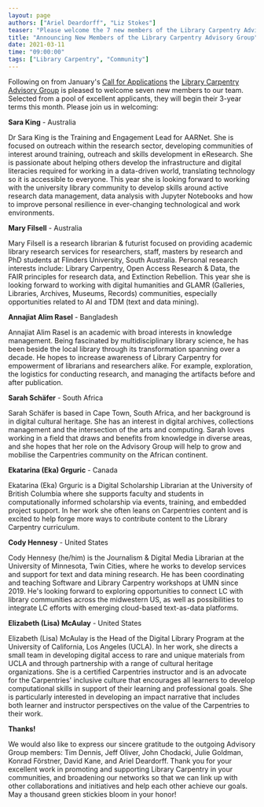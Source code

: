 ```yaml
---
layout: page
authors: ["Ariel Deardorff", "Liz Stokes"]
teaser: "Please welcome the 7 new members of the Library Carpentry Advisory Group"
title: "Announcing New Members of the Library Carpentry Advisory Group"
date: 2021-03-11
time: "09:00:00"
tags: ["Library Carpentry", "Community"]
---
```


Following on from January's [Call for Applications](https://carpentries.org/blog/2020/12/call-for-new-members-library-carpentry-advisory-group/) the [Library Carpentry Advisory Group](https://librarycarpentry.org/) is pleased to welcome seven new members to our team. Selected from a pool of excellent applicants, they will begin their 3-year terms this month. Please join us in welcoming:

**Sara King** -  Australia

Dr Sara King is the Training and Engagement Lead for AARNet. She is focused on outreach within the research sector, developing communities of interest around training, outreach and skills development in eResearch. She is passionate about helping others develop the infrastructure and digital literacies required for working in a data-driven world, translating technology so it is accessible to everyone. This year she is looking forward to working with the university library community to develop skills around active research data management, data analysis with Jupyter Notebooks and how to improve personal resilience in ever-changing technological and work environments.

**Mary Filsell** - Australia

Mary Filsell is a research librarian & futurist focused on providing academic library research services for researchers, staff, masters by research and PhD students at Flinders University, South Australia. Personal research interests include: Library Carpentry, Open Access Research & Data, the FAIR principles for research data, and Extinction Rebellion. This year she is looking forward to working with digital humanities and GLAMR (Galleries, Libraries, Archives, Museums, Records) communities, especially opportunities related to AI and TDM (text and data mining).

**Annajiat Alim Rasel** - Bangladesh

Annajiat Alim Rasel is an academic with broad interests in knowledge management. Being fascinated by multidisciplinary library science, he has been beside the local library through its transformation spanning over a decade. He hopes to increase awareness of Library Carpentry for empowerment of librarians and researchers alike. For example, exploration, the logistics for conducting research, and managing the artifacts before and after publication.

**Sarah Schäfer** - South Africa

Sarah Schäfer is based in Cape Town, South Africa, and her background is in digital cultural heritage. She has an interest in digital archives, collections management and the intersection of the arts and computing. Sarah loves working in a field that draws and benefits from knowledge in diverse areas, and she hopes that her role on the Advisory Group will help to grow and mobilise the Carpentries community on the African continent.

**Ekatarina (Eka) Grguric** - Canada

Ekatarina (Eka) Grguric is a Digital Scholarship Librarian at the University of British Columbia where she supports faculty and students in computationally informed scholarship via events, training, and embedded project support. In her work she often leans on Carpentries content and is excited to help forge more ways to contribute content to the Library Carpentry curriculum.

**Cody Hennesy** - United States

Cody Hennesy (he/him) is the Journalism & Digital Media Librarian at the University of Minnesota, Twin Cities, where he works to develop services and support for text and data mining research. He has been coordinating and teaching Software and Library Carpentry workshops at UMN since 2019. He's looking forward to exploring opportunities to connect LC with library communities across the midwestern US, as well as possibilities to integrate LC efforts with emerging cloud-based text-as-data platforms.

**Elizabeth (Lisa) McAulay** - United States

Elizabeth (Lisa) McAulay is the Head of the Digital Library Program at the University of California, Los Angeles (UCLA). In her work, she directs a small team in developing digital access to rare and unique materials from UCLA and through partnership with a range of cultural heritage organizations. She is a certified Carpentries instructor and is an advocate for the Carpentries' inclusive culture that encourages all learners to develop computational skills in support of their learning and professional goals. She is particularly interested in developing an impact narrative that includes both learner and instructor perspectives on the value of the Carpentries to their work.

**Thanks!**

We would also like to express our sincere gratitude to the outgoing Advisory Group members: Tim Dennis, Jeff Oliver, John Chodacki, Julie Goldman, Konrad Förstner, David Kane, and Ariel Deardorff. Thank you for your excellent work in promoting and supporting Library Carpentry in your communities, and broadening our networks so that we can link up with other collaborations and initiatives and help each other achieve our goals. May a thousand green stickies bloom in your honor!
